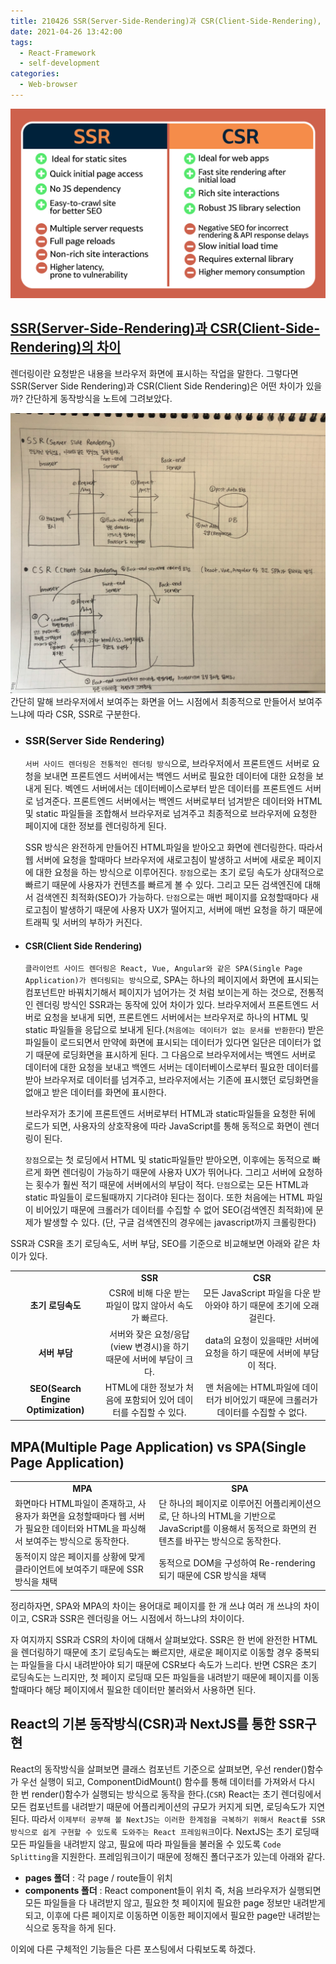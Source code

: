 ```yaml
---
title: 210426 SSR(Server-Side-Rendering)과 CSR(Client-Side-Rendering), SPA(Single Page Application)와 MPA(Multiple Page Application)의 차이
date: 2021-04-26 13:42:00
tags:
  - React-Framework
  - self-development
categories:
  - Web-browser
---
```


<div align="center">
  <img src="/images/post_images/210426_ssr-csr_pros-and-cons.jpeg" alt="SSR vs CSR"/>
</div>

## <ins><b>SSR(Server-Side-Rendering)과 CSR(Client-Side-Rendering)의 차이</b></ins>

렌더링이란 요청받은 내용을 브라우저 화면에 표시하는 작업을 말한다. 그렇다면 SSR(Server Side Rendering)과 CSR(Client Side Rendering)은 어떤 차이가 있을까?
간단하게 동작방식을 노트에 그려보았다.

<div align="center">
  <img src="/images/post_images/210426_SSR_CSR.png" alt="SSR과 CSR 동작"/>
</div>
간단히 말해 브라우저에서 보여주는 화면을 어느 시점에서 최종적으로 만들어서 보여주느냐에 따라 CSR, SSR로 구분한다.

  <!-- more -->

- ### **SSR(Server Side Rendering)**

  `서버 사이드 렌더링은 전통적인 렌더링 방식`으로, 브라우저에서 프론트엔드 서버로 요청을 보내면 프론트엔드 서버에서는 백엔드 서버로 필요한 데이터에 대한 요청을 보내게 된다. 벡엔드 서버에서는 데이터베이스로부터 받은 데이터를 프론트엔드 서버로 넘겨준다.
  프론트엔드 서버에서는 백엔드 서버로부터 넘겨받은 데이터와 HTML 및 static 파일들을 조합해서 브라우저로 넘겨주고 최종적으로 브라우저에 요청한 페이지에 대한 정보를 렌더링하게 된다.

  SSR 방식은 완전하게 만들어진 HTML파일을 받아오고 화면에 렌더링한다. 따라서 웹 서버에 요청을 할때마다 브라우저에 새로고침이 발생하고 서버에 새로운 페이지에 대한 요청을 하는 방식으로 이루어진다.
  `장점`으로는 초기 로딩 속도가 상대적으로 빠르기 때문에 사용자가 컨텐츠를 빠르게 볼 수 있다. 그리고 모든 검색엔진에 대해서 검색엔진 최적화(SEO)가 가능하다.
  `단점`으로는 매번 페이지를 요청할때마다 새로고침이 발생하기 때문에 사용자 UX가 떨어지고, 서버에 매번 요청을 하기 때문에 트래픽 및 서버의 부하가 커진다.
  <br/>

- #### **CSR(Client Side Rendering)**

  `클라이언트 사이드 렌더링은 React, Vue, Angular와 같은 SPA(Single Page Application)가 렌더링되는 방식`으로, SPA는 하나의 페이지에서 화면에 표시되는 컴포넌트만 바꿔치기해서 페이지가 넘어가는 것 처럼 보이는게 하는 것으로, 전통적인 렌더링 방식인 SSR과는 동작에 있어 차이가 있다.
  브라우저에서 프론트엔드 서버로 요청을 보내게 되면, 프론트엔드 서버에서는 브라우저로 하나의 HTML 및 static 파일들을 응답으로 보내게 된다.(`처음에는 데이터가 없는 문서를 반환한다`)
  받은 파일들이 로드되면서 만약에 화면에 표시되는 데이터가 있다면 일단은 데이터가 없기 때문에 로딩화면을 표시하게 된다.
  그 다음으로 브라우저에서는 백엔드 서버로 데이터에 대한 요청을 보내고 백엔드 서버는 데이터베이스로부터 필요한 데이터를 받아 브라우저로 데이터를 넘겨주고, 브라우저에서는 기존에 표시했던 로딩화면을 없애고 받은 데이터를 화면에 표시한다.

  브라우저가 초기에 프론트엔드 서버로부터 HTML과 static파일들을 요청한 뒤에 로드가 되면, 사용자의 상호작용에 따라 JavaScript를 통해 동적으로 화면이 렌더링이 된다.

  `장점`으로는 첫 로딩에서 HTML 및 static파일들만 받아오면, 이후에는 동적으로 빠르게 화면 렌더링이 가능하기 때문에 사용자 UX가 뛰어나다. 그리고 서버에 요청하는 횟수가 훨씬 적기 때문에 서버에서의 부담이 적다.
  `단점`으로는 모든 HTML과 static 파일들이 로드될때까지 기다려야 된다는 점이다. 또한 처음에는 HTML 파일이 비어있기 때문에 크롤러가 데이터를 수집할 수 없어 SEO(검색엔진 최적화)에 문제가 발생할 수 있다. (단, 구글 검색엔진의 경우에는 javascript까지 크롤링한다)

SSR과 CSR을 초기 로딩속도, 서버 부담, SEO를 기준으로 비교해보면 아래와 같은 차이가 있다.

<table>
  <tr>
    <td></td>
    <td align="center"><b>SSR</b></td>
    <td align="center"><b>CSR</b></td>
  </tr>
  <tr>
    <td align="center"><b>초기 로딩속도</b></td>
    <td align="center">CSR에 비해 다운 받는 파일이 많지 않아서 속도가 빠르다.</td>
    <td align="center">모든 JavaScript 파일을 다운 받아와야 하기 때문에 초기에 오래 걸린다.</td>
  </tr>
  <tr>
    <td align="center"><b>서버 부담</b></td>
    <td align="center">서버와 잦은 요청/응답(view 변경시)을 하기 때문에 서버에 부담이 크다.</td>
    <td align="center">data의 요청이 있을때만 서버에 요청을 하기 때문에 서버에 부담이 적다.</td>
  </tr>
  <tr>
    <td align="center"><b>SEO(Search Engine Optimization)</b></td>
    <td align="center">HTML에 대한 정보가 처음에 포함되어 있어 데이터를 수집할 수 있다.</td>
    <td align="center">맨 처음에는 HTML파일에 데이터가 비어있기 때문에 크롤러가 데이터를 수집할 수 없다.</td>
  </tr>
</table>

## <b>MPA(Multiple Page Application) vs SPA(Single Page Application)</b>

<table>
  <tr>
    <td align="center"><b>MPA</b></td>
    <td align="center"><b>SPA</b></td>
  </tr>
  <tr>
    <td>화면마다 HTML파일이 존재하고, 사용자가 화면을 요청할때마다 웹 서버가 필요한 데이터와 HTML을 파싱해서 보여주는 방식으로 동작한다.</td>
    <td>단 하나의 페이지로 이루어진 어플리케이션으로, 단 하나의 HTML을 기반으로 JavaScript를 이용해서 동적으로 화면의 컨텐츠를 바꾸는 방식으로 동작한다.</td>
  </tr>
  <tr>
    <td>동적이지 않은 페이지를 상황에 맞게 클라이언트에 보여주기 때문에 SSR 방식을 채택</td>
    <td>동적으로 DOM을 구성하여 Re-rendering되기 때문에 CSR 방식을 채택</td>
  </tr>
</table>

정리하자면, SPA와 MPA의 차이는 용어대로 페이지를 한 개 쓰냐 여러 개 쓰냐의 차이이고, CSR과 SSR은 렌더링을 어느 시점에서 하느냐의 차이이다.

자 여지까지 SSR과 CSR의 차이에 대해서 살펴보았다. SSR은 한 번에 완전한 HTML을 렌더링하기 때문에 초기 로딩속도는 빠르지만, 새로운 페이지로 이동할 경우 중복되는 파일들을 다시 내려받아야 되기 때문에 CSR보다 속도가 느리다.
반면 CSR은 초기 로딩속도는 느리지만, 첫 페이지 로딩때 모든 파일들을 내려받기 때문에 페이지를 이동할때마다 해당 페이지에서 필요한 데이터만 불러와서 사용하면 된다.

## <b>React의 기본 동작방식(CSR)과 NextJS를 통한 SSR구현</b>

React의 동작방식을 살펴보면 클래스 컴포넌트 기준으로 살펴보면, 우선 render()함수가 우선 실행이 되고, ComponentDidMount() 함수를 통해 데이터를 가져와서 다시 한 번 render()함수가 실행되는 방식으로 동작을 한다.(`CSR`)
React는 초기 렌더링에서 모든 컴포넌트를 내려받기 때문에 어플리케이션의 규모가 커지게 되면, 로딩속도가 지연된다.
따라서 `이제부터 공부해 볼 NextJS는 이러한 한계점을 극복하기 위해서 React를 SSR방식으로 쉽게 구현할 수 있도록 도와주는 React 프레임워크`이다.
NextJS는 초기 로딩때 모든 파일들을 내려받지 않고, 필요에 따라 파일들을 불러올 수 있도록 `Code Splitting`을 지원한다. 프레임워크이기 때문에 정해진 폴더구조가 있는데 아래와 같다.

- **pages 폴더** : 각 page / route들이 위치
- **components 폴더** : React component들이 위치
  즉, 처음 브라우저가 실행되면 모든 파일들을 다 내려받지 않고, 필요한 첫 페이지에 필요한 page 정보만 내려받게 되고, 이후에 다른 페이지로 이동하면 이동한 페이지에서 필요한 page만 내려받는 식으로 동작을 하게 된다.

이외에 다른 구체적인 기능들은 다른 포스팅에서 다뤄보도록 하겠다.
